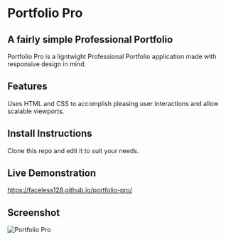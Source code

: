 # Portfolio Pro
## A fairly simple Professional Portfolio

Portfolio Pro is a ligntwight Professional Portfolio application made with responsive design in mind.

## Features

Uses HTML and CSS to accomplish pleasing user interactions and allow scalable viewports.

## Install Instructions

Clone this repo and edit it to suit your needs.

## Live Demonstration

https://faceless128.github.io/portfolio-pro/

## Screenshot

![Portfolio Pro](https://faceless128.github.io/portfolio-pro/assets/images/screenshot.png)
